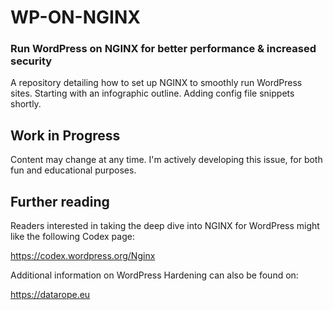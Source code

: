 # WP-ON-NGINX
### Run WordPress on NGINX for better performance & increased security

A repository detailing how to set up NGINX to smoothly run WordPress sites.
Starting with an infographic outline. Adding config file snippets shortly.

## Work in Progress
Content may change at any time. I'm actively developing this issue, for both fun and educational purposes.

## Further reading
Readers interested in taking the deep dive into NGINX for WordPress might like the following Codex page:

https://codex.wordpress.org/Nginx

Additional information on WordPress Hardening can also be found on:

https://datarope.eu


